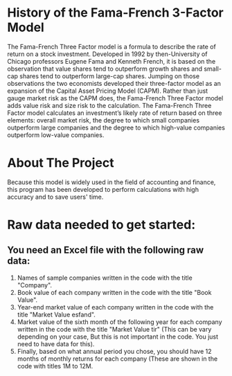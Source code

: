 # History of the Fama-French 3-Factor Model
The Fama-French Three Factor model is a formula to describe the rate of return on a stock investment. Developed in 1992 by then-University of Chicago professors Eugene Fama and Kenneth French, it is based on the observation that value shares tend to outperform growth shares and small-cap shares tend to outperform large-cap shares. Jumping on those observations the two economists developed their three-factor model as an expansion of the Capital Asset Pricing Model (CAPM). Rather than just gauge market risk as the CAPM does, the Fama-French Three Factor model adds value risk and size risk to the calculation.
The Fama-French Three Factor model calculates an investment’s likely rate of return based on three elements: overall market risk, the degree to which small companies outperform large companies and the degree to which high-value companies outperform low-value companies.

# About The Project
Because this model is widely used in the field of accounting and finance, this program has been developed to perform calculations with high accuracy and to save users' time.

# Raw data needed to get started:
## You need an Excel file with the following raw data:
1. Names of sample companies written in the code with the title "Company".
2. Book value of each company written in the code with the title "Book Value".
3. Year-end market value of each company written in the code with the title "Market Value esfand".
4. Market value of the sixth month of the following year for each company written in the code with the title "Market Value tir" (This can be vary depending on your case, But this is not important in the code. You just need to have data for this).
5. Finally, based on what annual period you chose, you should have 12 months of monthly returns for each company (These are shown in the code with titles 1M to 12M.
